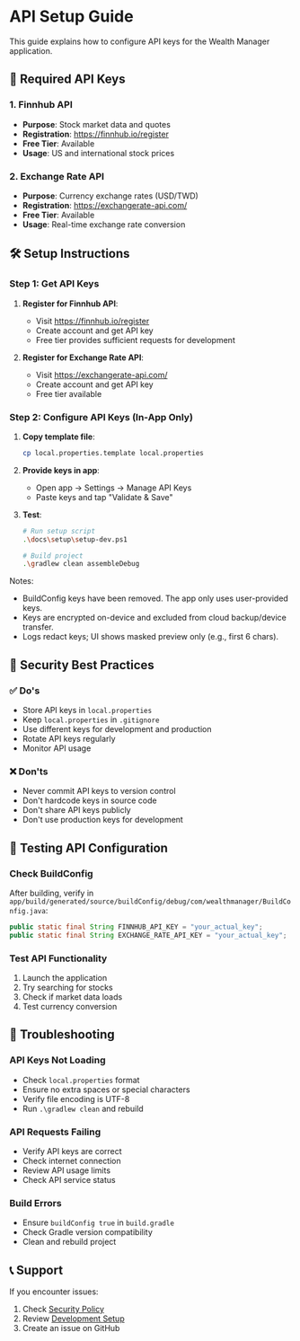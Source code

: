 # API Setup Guide

This guide explains how to configure API keys for the Wealth Manager application.

## 🔑 Required API Keys

### 1. Finnhub API
- **Purpose**: Stock market data and quotes
- **Registration**: https://finnhub.io/register
- **Free Tier**: Available
- **Usage**: US and international stock prices

### 2. Exchange Rate API
- **Purpose**: Currency exchange rates (USD/TWD)
- **Registration**: https://exchangerate-api.com/
- **Free Tier**: Available
- **Usage**: Real-time exchange rate conversion

## 🛠️ Setup Instructions

### Step 1: Get API Keys

1. **Register for Finnhub API**:
   - Visit https://finnhub.io/register
   - Create account and get API key
   - Free tier provides sufficient requests for development

2. **Register for Exchange Rate API**:
   - Visit https://exchangerate-api.com/
   - Create account and get API key
   - Free tier available

### Step 2: Configure API Keys (In-App Only)

1. **Copy template file**:
   ```bash
   cp local.properties.template local.properties
   ```

2. **Provide keys in app**:
   - Open app → Settings → Manage API Keys
   - Paste keys and tap "Validate & Save"

3. **Test**:
   ```bash
   # Run setup script
   .\docs\setup\setup-dev.ps1
   
   # Build project
   .\gradlew clean assembleDebug
   ```

Notes:
- BuildConfig keys have been removed. The app only uses user-provided keys.
- Keys are encrypted on-device and excluded from cloud backup/device transfer.
- Logs redact keys; UI shows masked preview only (e.g., first 6 chars).

## 🔐 Security Best Practices

### ✅ Do's
- Store API keys in `local.properties`
- Keep `local.properties` in `.gitignore`
- Use different keys for development and production
- Rotate API keys regularly
- Monitor API usage

### ❌ Don'ts
- Never commit API keys to version control
- Don't hardcode keys in source code
- Don't share API keys publicly
- Don't use production keys for development

## 🧪 Testing API Configuration

### Check BuildConfig
After building, verify in `app/build/generated/source/buildConfig/debug/com/wealthmanager/BuildConfig.java`:

```java
public static final String FINNHUB_API_KEY = "your_actual_key";
public static final String EXCHANGE_RATE_API_KEY = "your_actual_key";
```

### Test API Functionality
1. Launch the application
2. Try searching for stocks
3. Check if market data loads
4. Test currency conversion

## 🚨 Troubleshooting

### API Keys Not Loading
- Check `local.properties` format
- Ensure no extra spaces or special characters
- Verify file encoding is UTF-8
- Run `.\gradlew clean` and rebuild

### API Requests Failing
- Verify API keys are correct
- Check internet connection
- Review API usage limits
- Check API service status

### Build Errors
- Ensure `buildConfig true` in `build.gradle`
- Check Gradle version compatibility
- Clean and rebuild project

## 📞 Support

If you encounter issues:
1. Check [Security Policy](../security/SECURITY.md)
2. Review [Development Setup](../setup/README.md)
3. Create an issue on GitHub

